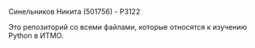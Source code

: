 Синельников Никита (501756) - P3122

Это репозиторий со всеми файлами, которые относятся к изучению Python в ИТМО.
